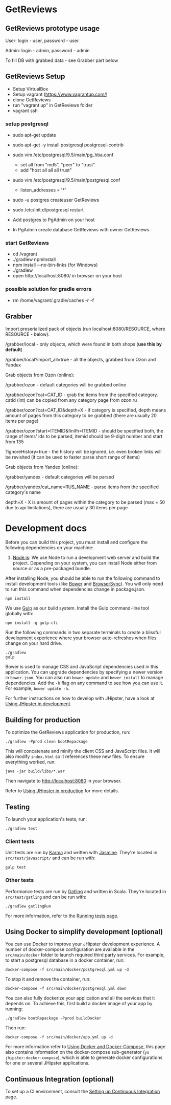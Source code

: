 # GetReviews

## GetReviews prototype usage

User: login - user, password - user

Admin: login - admin, password - admin

To fill DB with grabbed data - see Grabber part below

## GetReviews Setup

* Setup VirtualBox
* Setup vagrant (https://www.vagrantup.com/)
* clone GetReviews
* run "vagrant up" in GetReviews folder
* vagrant ssh

### setup postgresql

* sudo apt-get update 
* sudo apt-get -y install postgresql postgresql-contrib
* sudo vim /etc/postgresql/9.5/main/pg_hba.conf
  * set all from "md5", "peer" to "trust"
  * add "host    all             all             all                     trust"
* sudo vim /etc/postgresql/9.5/main/postgresql.conf
  * listen_addresses = '*'
* sudo -u postgres createuser GetReviews
* sudo /etc/init.d/postgresql restart

* Add postgres to PgAdmin on your host
* In PgAdmin create database GetReviews with owner GetReviews

### start GetReviews

* cd /vagrant
* ./gradlew npmInstall
* npm install --no-bin-links (for Windows)
* ./gradlew
* open http://localhost:8080/ in browser on your host

### possible solution for gradle errors
* rm /home/vagrant/.gradle/caches -r -f

## Grabber

Import preserialized pack of objects (run localhost:8080/RESOURCE, where RESOURCE - below): 

/grabber/local - only objects, which were found in both shops (**use this by default**)

/grabber/local?import_all=true - all the objects, grabbed from Ozon and Yandex

Grab objects from Ozon (online):

/grabber/ozon - default categories will be grabbed online

/grabber/ozon?cat=CAT_ID - grab the items from the specified category. catid (int) can be copied from any category page from ozon.ru

/grabber/ozon?cat=CAT_ID&depth=X - if category is specified, depth means amount of pages from this category to be grabbed (there are usually 20 items per page)

/grabber/ozon?start=ITEMID&finifh=ITEMID - should be specified both, the range of items' ids to be parsed, itemid should be 9-digit number and start from 135

?ignoreHistory=true - the history will be ignored, i.e. even broken links will be revisited (it can be used to faster parse short range of items)

Grab objects from Yandex (online):

/grabber/yandex - default categories will be parsed

/grabber/yandex/cat_name=RUS_NAME - parse items from the specified category's name

depth=X - X is amount of pages within the category to be parsed (max = 50 due to api limitations), there are usually 30 items per page

# Development docs

Before you can build this project, you must install and configure the following dependencies on your machine:
1. [Node.js][]: We use Node to run a development web server and build the project.
   Depending on your system, you can install Node either from source or as a pre-packaged bundle.

After installing Node, you should be able to run the following command to install development tools (like
[Bower][] and [BrowserSync][]). You will only need to run this command when dependencies change in package.json.

    npm install

We use [Gulp][] as our build system. Install the Gulp command-line tool globally with:

    npm install -g gulp-cli

Run the following commands in two separate terminals to create a blissful development experience where your browser
auto-refreshes when files change on your hard drive.

    ./gradlew
    gulp

Bower is used to manage CSS and JavaScript dependencies used in this application. You can upgrade dependencies by
specifying a newer version in `bower.json`. You can also run `bower update` and `bower install` to manage dependencies.
Add the `-h` flag on any command to see how you can use it. For example, `bower update -h`.

For further instructions on how to develop with JHipster, have a look at [Using JHipster in development][].

## Building for production

To optimize the GetReviews application for production, run:

    ./gradlew -Pprod clean bootRepackage

This will concatenate and minify the client CSS and JavaScript files. It will also modify `index.html` so it references these new files.
To ensure everything worked, run:

    java -jar build/libs/*.war

Then navigate to [http://localhost:8080](http://localhost:8080) in your browser.

Refer to [Using JHipster in production][] for more details.

## Testing

To launch your application's tests, run:

    ./gradlew test

### Client tests

Unit tests are run by [Karma][] and written with [Jasmine][]. They're located in `src/test/javascript/` and can be run with:

    gulp test


### Other tests

Performance tests are run by [Gatling][] and written in Scala. They're located in `src/test/gatling` and can be run with:

    ./gradlew gatlingRun

For more information, refer to the [Running tests page][].

## Using Docker to simplify development (optional)

You can use Docker to improve your JHipster development experience. A number of docker-compose configuration are available in the `src/main/docker` folder to launch required third party services.
For example, to start a postgresql database in a docker container, run:

    docker-compose -f src/main/docker/postgresql.yml up -d

To stop it and remove the container, run:

    docker-compose -f src/main/docker/postgresql.yml down

You can also fully dockerize your application and all the services that it depends on.
To achieve this, first build a docker image of your app by running:

    ./gradlew bootRepackage -Pprod buildDocker

Then run:

    docker-compose -f src/main/docker/app.yml up -d

For more information refer to [Using Docker and Docker-Compose][], this page also contains information on the docker-compose sub-generator (`yo jhipster:docker-compose`), which is able to generate docker configurations for one or several JHipster applications.

## Continuous Integration (optional)

To set up a CI environment, consult the [Setting up Continuous Integration][] page.

[JHipster Homepage and latest documentation]: https://jhipster.github.io
[JHipster 3.9.1 archive]: https://jhipster.github.io/documentation-archive/v3.9.1

[Using JHipster in development]: https://jhipster.github.io/documentation-archive/v3.9.1/development/
[Using Docker and Docker-Compose]: https://jhipster.github.io/documentation-archive/v3.9.1/docker-compose
[Using JHipster in production]: https://jhipster.github.io/documentation-archive/v3.9.1/production/
[Running tests page]: https://jhipster.github.io/documentation-archive/v3.9.1/running-tests/
[Setting up Continuous Integration]: https://jhipster.github.io/documentation-archive/v3.9.1/setting-up-ci/

[Gatling]: http://gatling.io/
[Node.js]: https://nodejs.org/
[Bower]: http://bower.io/
[Gulp]: http://gulpjs.com/
[BrowserSync]: http://www.browsersync.io/
[Karma]: http://karma-runner.github.io/
[Jasmine]: http://jasmine.github.io/2.0/introduction.html
[Protractor]: https://angular.github.io/protractor/
